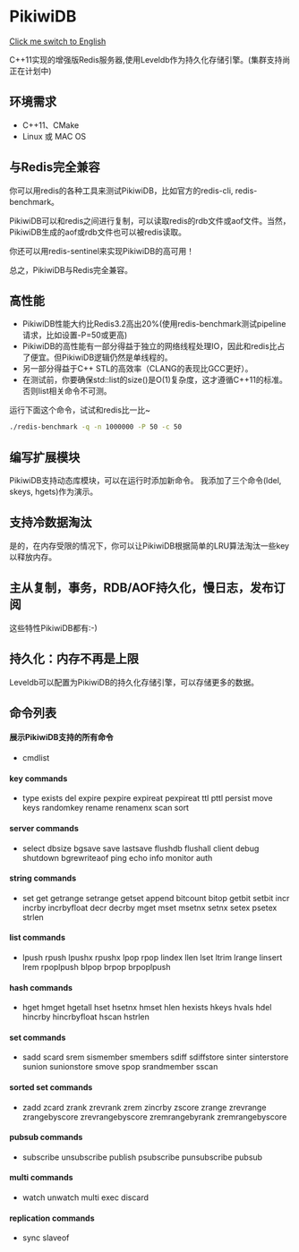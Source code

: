 # PikiwiDB

[Click me switch to English](README.en.md)

C++11实现的增强版Redis服务器,使用Leveldb作为持久化存储引擎。(集群支持尚正在计划中)

## 环境需求
* C++11、CMake
* Linux 或 MAC OS

## 与Redis完全兼容
 你可以用redis的各种工具来测试PikiwiDB，比如官方的redis-cli, redis-benchmark。

 PikiwiDB可以和redis之间进行复制，可以读取redis的rdb文件或aof文件。当然，PikiwiDB生成的aof或rdb文件也可以被redis读取。

 你还可以用redis-sentinel来实现PikiwiDB的高可用！

 总之，PikiwiDB与Redis完全兼容。

## 高性能
- PikiwiDB性能大约比Redis3.2高出20%(使用redis-benchmark测试pipeline请求，比如设置-P=50或更高)
- PikiwiDB的高性能有一部分得益于独立的网络线程处理IO，因此和redis比占了便宜。但PikiwiDB逻辑仍然是单线程的。
- 另一部分得益于C++ STL的高效率（CLANG的表现比GCC更好）。
- 在测试前，你要确保std::list的size()是O(1)复杂度，这才遵循C++11的标准。否则list相关命令不可测。

运行下面这个命令，试试和redis比一比~
```bash
./redis-benchmark -q -n 1000000 -P 50 -c 50
```

## 编写扩展模块
 PikiwiDB支持动态库模块，可以在运行时添加新命令。
 我添加了三个命令(ldel, skeys, hgets)作为演示。

## 支持冷数据淘汰
 是的，在内存受限的情况下，你可以让PikiwiDB根据简单的LRU算法淘汰一些key以释放内存。

## 主从复制，事务，RDB/AOF持久化，慢日志，发布订阅
 这些特性PikiwiDB都有:-)

## 持久化：内存不再是上限
 Leveldb可以配置为PikiwiDB的持久化存储引擎，可以存储更多的数据。


## 命令列表
#### 展示PikiwiDB支持的所有命令
- cmdlist

#### key commands
- type exists del expire pexpire expireat pexpireat ttl pttl persist move keys randomkey rename renamenx scan sort

#### server commands
- select dbsize bgsave save lastsave flushdb flushall client debug shutdown bgrewriteaof ping echo info monitor auth

#### string commands
- set get getrange setrange getset append bitcount bitop getbit setbit incr incrby incrbyfloat decr decrby mget mset msetnx setnx setex psetex strlen

#### list commands
- lpush rpush lpushx rpushx lpop rpop lindex llen lset ltrim lrange linsert lrem rpoplpush blpop brpop brpoplpush

#### hash commands
- hget hmget hgetall hset hsetnx hmset hlen hexists hkeys hvals hdel hincrby hincrbyfloat hscan hstrlen

#### set commands
- sadd scard srem sismember smembers sdiff sdiffstore sinter sinterstore sunion sunionstore smove spop srandmember sscan

#### sorted set commands
- zadd zcard zrank zrevrank zrem zincrby zscore zrange zrevrange zrangebyscore zrevrangebyscore zremrangebyrank zremrangebyscore

#### pubsub commands
- subscribe unsubscribe publish psubscribe punsubscribe pubsub

#### multi commands
- watch unwatch multi exec discard

#### replication commands
- sync slaveof


